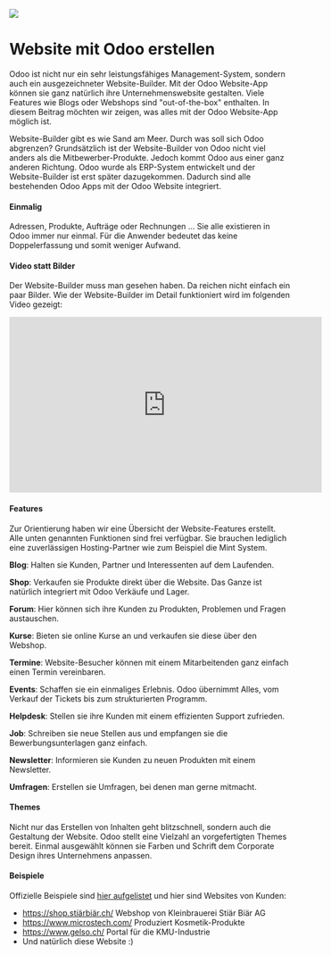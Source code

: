 ![](https://www.erpopen.nl/web/image/4184/Odoo%20website%20builder.png)

# Website mit Odoo erstellen

Odoo ist nicht nur ein sehr leistungsfähiges Management-System, sondern auch ein ausgezeichneter Website-Builder. Mit der Odoo Website-App können sie ganz natürlich ihre Unternehmenswebsite gestalten. Viele Features wie Blogs oder Webshops sind "out-of-the-box" enthalten. In diesem Beitrag möchten wir zeigen, was alles mit der Odoo Website-App möglich ist.

Website-Builder gibt es wie Sand am Meer. Durch was soll sich Odoo abgrenzen?
Grundsätzlich ist der Website-Builder von Odoo nicht viel anders als die Mitbewerber-Produkte. Jedoch kommt Odoo aus einer ganz anderen Richtung. Odoo wurde als ERP-System entwickelt und der Website-Builder ist erst später dazugekommen. Dadurch sind alle bestehenden Odoo Apps mit der Odoo Website integriert.

#### Einmalig

Adressen, Produkte, Aufträge oder Rechnungen ... Sie alle existieren in Odoo immer nur einmal. Für die Anwender bedeutet das keine Doppelerfassung und somit weniger Aufwand.

#### Video statt Bilder

Der Website-Builder muss man gesehen haben. Da reichen nicht einfach ein paar Bilder. Wie der Website-Builder im Detail funktioniert wird im folgenden Video gezeigt:

<iframe width="560" height="315" src="https://www.youtube.com/embed/OabexhLGo4o" title="YouTube video player" frameborder="0" allow="accelerometer; autoplay; clipboard-write; encrypted-media; gyroscope; picture-in-picture" allowfullscreen></iframe>

#### Features

Zur Orientierung haben wir eine Übersicht der Website-Features erstellt. Alle unten genannten Funktionen sind frei verfügbar. Sie brauchen lediglich eine zuverlässigen Hosting-Partner wie zum Beispiel die Mint System.

**Blog**: Halten sie Kunden, Partner und Interessenten auf dem Laufenden.

**Shop**: Verkaufen sie Produkte direkt über die Website. Das Ganze ist natürlich integriert mit Odoo Verkäufe und Lager.

**Forum**: Hier können sich ihre Kunden zu Produkten, Problemen und Fragen austauschen.

**Kurse**: Bieten sie online Kurse an und verkaufen sie diese über den Webshop.

**Termine**: Website-Besucher können mit einem Mitarbeitenden ganz einfach einen Termin vereinbaren.

**Events**: Schaffen sie ein einmaliges Erlebnis. Odoo übernimmt Alles, vom Verkauf der Tickets bis zum strukturierten Programm.

**Helpdesk**: Stellen sie ihre Kunden mit einem effizienten Support zufrieden.

**Job**: Schreiben sie neue Stellen aus und empfangen sie die Bewerbungsunterlagen ganz einfach.

**Newsletter**: Informieren sie Kunden zu neuen Produkten mit einem Newsletter.

**Umfragen**: Erstellen sie Umfragen, bei denen man gerne mitmacht.

#### Themes

Nicht nur das Erstellen von Inhalten geht blitzschnell, sondern auch die Gestaltung der Website. Odoo stellt eine Vielzahl an vorgefertigten Themes bereit. Einmal ausgewählt können sie Farben und Schrift dem Corporate Design ihres Unternehmens anpassen.

#### Beispiele

Offizielle Beispiele sind [hier aufgelistet](https://www.odoo.com/de_DE/website-builder-showcase) und hier sind Websites von Kunden:

* <https://shop.stiärbiär.ch/> Webshop von Kleinbrauerei Stiär Biär AG
* https://www.microstech.com/ Produziert Kosmetik-Produkte
* https://www.gelso.ch/ Portal für die KMU-Industrie
* Und natürlich diese Website :)